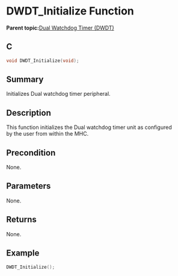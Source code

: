# DWDT\_Initialize Function

**Parent topic:**[Dual Watchdog Timer \(DWDT\)](GUID-C76BC264-297E-4CE2-8858-572783ACBDB6.md)

## C

```c
void DWDT_Initialize(void);
```

## Summary

Initializes Dual watchdog timer peripheral.

## Description

This function initializes the Dual watchdog timer unit as configured<br />by the user from within the MHC.

## Precondition

None.

## Parameters

None.

## Returns

None.

## Example

```c
DWDT_Initialize();
```

